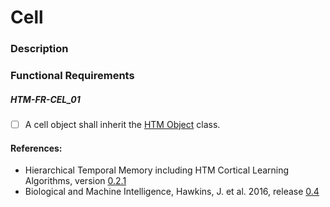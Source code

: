 
# Cell

### Description

### Functional Requirements

##### HTM-FR-CEL_01
- [ ] A cell object shall inherit the [HTM Object](./req_htmobject.md) class.

#### References:
* Hierarchical Temporal Memory including HTM Cortical Learning Algorithms, version [0.2.1](https://numenta.org/resources/HTM_CorticalLearningAlgorithms.pdf)
* Biological and Machine Intelligence, Hawkins, J. et al. 2016, release [0.4](https://numenta.com/resources/biological-and-machine-intelligence/)
